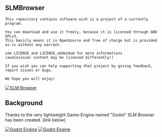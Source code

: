 ## SLMBrowser
```
This repository contains software wich is a project of a currently program.
	
You can download and use it freely, because it is licensed through GNU GPLv3.
This basicly means it is OpenSource and free of charge but is provided as-is without any warrant.

see LICENSE and LICENSE_addendum for more informations
(audiovisual content may be licensed differently!)

If you wish you can help supporting that project by giving feedback, report issues or bugs.

We hope you will enjoy!
```
[![SLM Browser](https://img.shields.io/badge/SLMBrowser-cURL/wiki-blue.svg?style=plastic)](https://github.com/ThinkOutsideTheCubicle/SLMBrowser/wiki/cURL-notice)

## Background
Thanks to the very lightweight Game-Engine named "Godot" SLM Browser has been created. (link below)

[![Godot Engine](https://img.shields.io/badge/GodotEngine-GithHub-blue.svg?style=plastic)](https://github.com/godotengine)
[![Godot Engine](https://img.shields.io/badge/GodotEngine-website-blue.svg?style=plastic)](http://www.godotengine.org/)
